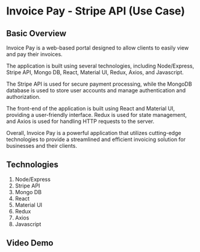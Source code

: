 # Invoice Pay - Stripe API (Use Case)

## Basic Overview
Invoice Pay is a web-based portal designed to allow clients to easily view and pay their invoices. 

The application is built using several technologies, including Node/Express, Stripe API, Mongo DB, React, Material UI, Redux, Axios, and Javascript. 

The Stripe API is used for secure payment processing, while the MongoDB database is used to store user accounts and manage authentication and authorization. 

The front-end of the application is built using React and Material UI, providing a user-friendly interface. Redux is used for state management, and Axios is used for handling HTTP requests to the server. 

Overall, Invoice Pay is a powerful application that utilizes cutting-edge technologies to provide a streamlined and efficient invoicing solution for businesses and their clients.

## Technologies 
1. Node/Express
1. Stripe API
1. Mongo DB
1. React
1. Material UI
1. Redux
1. Axios
1. Javascript


## Video Demo
<a href="https://youtu.be/RcQp84TPLjo" target="_blank" rel="noopener noreferrer" title="Invoice Pay Video Demo"></a>
